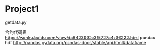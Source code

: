 # Project1

getdata.py

合约代码表
https://wenku.baidu.com/view/da6423992e3f5727a4e96222.html
pandas hdf
http://pandas.pydata.org/pandas-docs/stable/api.html#dataframe
